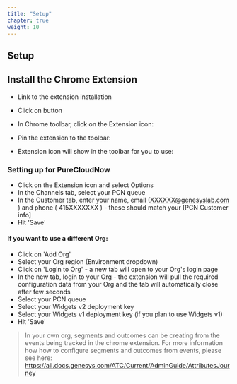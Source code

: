 ```yaml
---
title: "Setup"
chapter: true
weight: 10
---
```


## Setup

## Install the Chrome Extension
- Link to the extension installation

- Click on   button

- In Chrome toolbar, click on the Extension icon:


- Pin the extension to the toolbar:


- Extension icon will show in the toolbar for you to use:

### Setting up for PureCloudNow
- Click on the Extension icon and select Options
- In the Channels tab, select your PCN queue
- In the Customer tab, enter your name, email (XXXXXX@genesyslab.com ) and phone ( 415XXXXXXX ) - these should match your [PCN Customer info]
- Hit 'Save'


#### If you want to use a different Org:

- Click on 'Add Org'
- Select your Org region (Environment dropdown)
- Click on 'Login to Org' - a new tab will open to your Org's login page
- In the new tab, login to your Org - the extension will pull the required configuration data from your Org and the tab will automatically close after few seconds
- Select your PCN queue
- Select your Widgets v2 deployment key
- Select your Widgets v1 deployment key (if you plan to use Widgets v1)
- Hit 'Save'


>In your own org, segments and outcomes can be creating from the events being tracked in the chrome extension.  For more information how how to configure segments and outcomes from events,  please see here:  https://all.docs.genesys.com/ATC/Current/AdminGuide/AttributesJourney 

